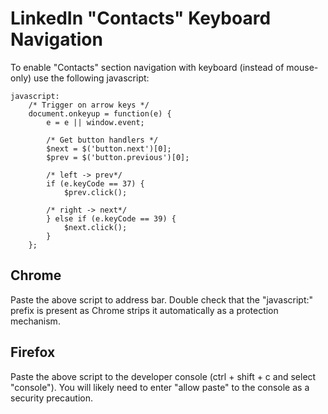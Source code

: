 # LinkedIn "Contacts" Keyboard Navigation

To enable "Contacts" section navigation with keyboard (instead of mouse-only) use the following javascript:

    javascript:
        /* Trigger on arrow keys */
        document.onkeyup = function(e) {
            e = e || window.event;

            /* Get button handlers */
            $next = $('button.next')[0];
            $prev = $('button.previous')[0];

            /* left -> prev*/
            if (e.keyCode == 37) {
                $prev.click();

            /* right -> next*/
            } else if (e.keyCode == 39) {
                $next.click();
            }
        };

## Chrome

Paste the above script to address bar. Double check that the "javascript:" prefix is present as Chrome strips it automatically as a protection mechanism.

## Firefox

Paste the above script to the developer console (ctrl + shift + c and select "console"). You will likely need to enter "allow paste" to the console as a security precaution.
